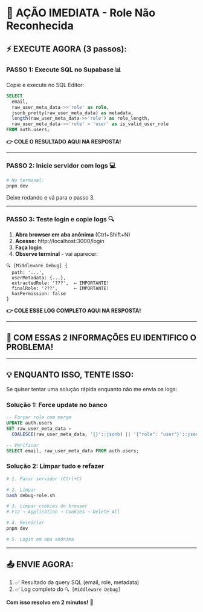 # 🚨 AÇÃO IMEDIATA - Role Não Reconhecida

## ⚡ EXECUTE AGORA (3 passos):

### **PASSO 1: Execute SQL no Supabase** 📊

Copie e execute no SQL Editor:

```sql
SELECT 
  email,
  raw_user_meta_data->>'role' as role,
  jsonb_pretty(raw_user_meta_data) as metadata,
  length(raw_user_meta_data->>'role') as role_length,
  raw_user_meta_data->>'role' = 'user' as is_valid_user_role
FROM auth.users;
```

**👉 COLE O RESULTADO AQUI NA RESPOSTA!**

---

### **PASSO 2: Inicie servidor com logs** 💻

```bash
# No terminal:
pnpm dev
```

Deixe rodando e vá para o passo 3.

---

### **PASSO 3: Teste login e copie logs** 🔍

1. **Abra browser em aba anônima** (Ctrl+Shift+N)
2. **Acesse:** http://localhost:3000/login
3. **Faça login**
4. **Observe terminal** - vai aparecer:

```
🔍 [Middleware Debug] {
  path: '...',
  userMetadata: {...},
  extractedRole: '???',  ← IMPORTANTE!
  finalRole: '???',      ← IMPORTANTE!
  hasPermission: false
}
```

**👉 COLE ESSE LOG COMPLETO AQUI NA RESPOSTA!**

---

## 🎯 COM ESSAS 2 INFORMAÇÕES EU IDENTIFICO O PROBLEMA!

---

## 💡 ENQUANTO ISSO, TENTE ISSO:

Se quiser tentar uma solução rápida enquanto não me envia os logs:

### **Solução 1: Force update no banco**

```sql
-- Forçar role com merge
UPDATE auth.users
SET raw_user_meta_data = 
  COALESCE(raw_user_meta_data, '{}'::jsonb) || '{"role": "user"}'::jsonb;

-- Verificar
SELECT email, raw_user_meta_data FROM auth.users;
```

### **Solução 2: Limpar tudo e refazer**

```bash
# 1. Parar servidor (Ctrl+C)

# 2. Limpar
bash debug-role.sh

# 3. Limpar cookies do browser
# F12 → Application → Cookies → Delete All

# 4. Reiniciar
pnpm dev

# 5. Login em aba anônima
```

---

## 📤 ENVIE AGORA:

1. ✅ Resultado da query SQL (email, role, metadata)
2. ✅ Log completo do `🔍 [Middleware Debug]`

**Com isso resolvo em 2 minutos!** 🚀
